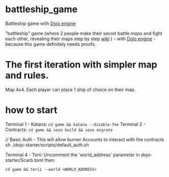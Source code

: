 # battleship_game
Battleship game with [Dojo engine](https://github.com/dojoengine/dojo)

"battleship" game (where 2 people make their secret battle maps and fight each other, revealing their maps step by step [wiki](https://en.wikipedia.org/wiki/Battleship_(game)) ) - with [Dojo engine](https://www.dojoengine.org/en/) - because this game definitely needs proofs.

# The first iteration with simpler map and rules.
Map 4x4.
Each player can place 1 ship of choice on their map.

# how to start
Terminal 1 - Katana:
```cd game && katana --disable-fee```
Terminal 2 - Contracts:
```cd game && sozo build && sozo migrate```

// Basic Auth - This will allow burner Accounts to interact with the contracts
sh ./dojo-starter/scripts/default_auth.sh


Terminal 4 - Torii:
Uncomment the 'world_address' parameter in dojo-starter/Scarb.toml then:

```cd game && torii --world <WORLD_ADDRESS>```

